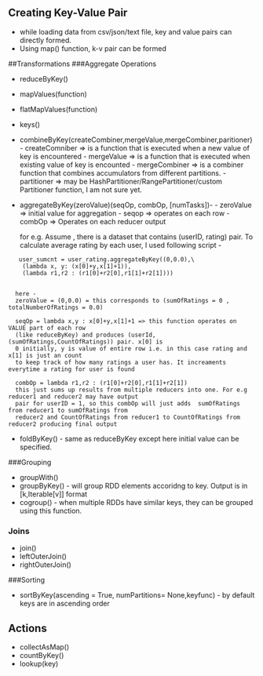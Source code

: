 ## Creating Key-Value Pair
- while loading data from csv/json/text file, key and value pairs can directly formed.
- Using map() function, k-v pair can be formed 

##Transformations
###Aggregate Operations

- reduceByKey() 
- mapValues(function)
- flatMapValues(function)
- keys()
- combineByKey(createCombiner,mergeValue,mergeCombiner,paritioner)
      - createComniber => is a function that is executed when a new value of key is encountered
      - mergeValue => is a function that is executed when existing value of key is encounted
      - mergeCombiner => is a combiner function that combines accumulators from different partitions.
      - partitioner => may be HashPartitioner/RangePartitioner/custom Partitioner function, I am not sure yet.
- aggregateByKey(zeroValue)(seqOp, combOp, [numTasks])- 
      - zeroValue => initial value for aggregation
      - seqop => operates on each row 
      - combOp => Operates on each reducer output
      
   for e.g.
   Assume , there is a dataset that contains (userID, rating) pair. To calculate average rating by each user, I used following
   script - 

```
   user_sumcnt = user_rating.aggregateByKey((0,0.0),\
    (lambda x, y: (x[0]+y,x[1]+1)),
    (lambda r1,r2 : (r1[0]+r2[0],r1[1]+r2[1]))) 
    
```
      here -
      zeroValue = (0,0.0) = this corresponds to (sumOfRatings = 0 , totalNumberOfRatings = 0.0) 
      
      seqOp = lambda x,y : x[0]+y,x[1]+1 => this function operates on VALUE part of each row 
      (like reduceByKey) and produces (userId,(sumOfRatings,CountOfRatings)) pair. x[0] is 
      0 initially, y is value of entire row i.e. in this case rating and x[1] is just an count 
      to keep track of how many ratings a user has. It increaments everytime a rating for user is found
      
      combOp = lambda r1,r2 : (r1[0]+r2[0],r1[1]+r2[1]) 
      this just sums up results from multiple reducers into one. For e.g reducer1 and reducer2 may have output 
      pair for userID = 1, so this combOp will just adds  sumOfRatings from reducer1 to sumOfRatings from
      reducer2 and CountOfRatings from reducer1 to CountOfRatings from reducer2 producing final output
      
      


- foldByKey() - same as reduceByKey except here initial value can be specified.


###Grouping

- groupWith()
- groupByKey() - will group RDD elements accoridng to key. Output is in [k,Iterable[v]] format
- cogroup() - when multiple RDDs have similar keys, they can be grouped using this function.

### Joins 

- join()
- leftOuterJoin()
- rightOuterJoin()
 


###Sorting
- sortByKey(ascending = True, numPartitions= None,keyfunc) -
    by default keys are in ascending order 


## Actions
- collectAsMap() 
- countByKey()
- lookup(key)
